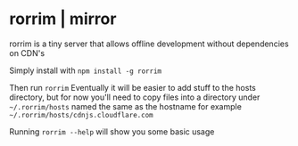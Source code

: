 rorrim | mirror
==

rorrim is a tiny server that allows offline development without
dependencies on CDN's

Simply install with `npm install -g rorrim`

Then run `rorrim`
Eventually it will be easier to add stuff to the hosts directory,
but for now you'll need to copy files into a directory
under `~/.rorrim/hosts` named the same as the hostname
for example `~/.rorrim/hosts/cdnjs.cloudflare.com`

Running `rorrim --help` will show you some basic usage
